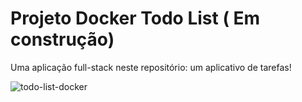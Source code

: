 # Projeto Docker Todo List ( Em construção)
Uma aplicação full-stack neste repositório: um aplicativo de tarefas! 

![todo-list-docker](https://github.com/RegislaineRegis/todolist/assets/94489726/dccb7f4f-498a-4fb1-b011-9b91c71d99d1)
